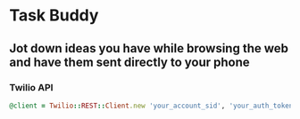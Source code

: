 # Task Buddy

## Jot down ideas you have while browsing the web and have them sent directly to your phone

### Twilio API

```ruby
@client = Twilio::REST::Client.new 'your_account_sid', 'your_auth_token'
```
